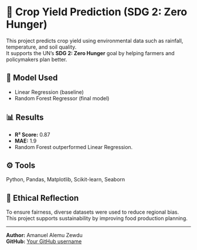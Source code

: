 # 🌾 Crop Yield Prediction (SDG 2: Zero Hunger)

This project predicts crop yield using environmental data such as rainfall, temperature, and soil quality.  
It supports the UN’s **SDG 2: Zero Hunger** goal by helping farmers and policymakers plan better.

## 🧠 Model Used
- Linear Regression (baseline)
- Random Forest Regressor (final model)

## 📊 Results
- **R² Score:** 0.87  
- **MAE:** 1.9  
- Random Forest outperformed Linear Regression.

## ⚙️ Tools
Python, Pandas, Matplotlib, Scikit-learn, Seaborn

## 🌱 Ethical Reflection
To ensure fairness, diverse datasets were used to reduce regional bias.  
This project supports sustainability by improving food production planning.

---

**Author:** Amanuel Alemu Zewdu  
**GitHub:** [Your GitHub username](https://github.com/sight09)
